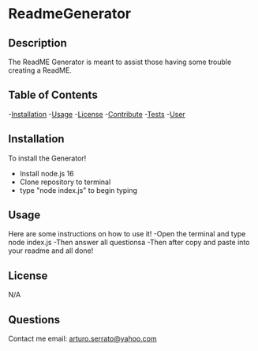 # ReadmeGenerator

## Description 
The ReadME Generator is meant to assist those having some trouble creating a ReadME.

## Table of Contents 
  -[Installation](#installation)
  -[Usage](#usage)
  -[License](#license)
  -[Contribute](#contribute)
  -[Tests](#tests)
  -[User](#user)
  
## Installation
To install the Generator!
- Install node.js 16
- Clone repository to terminal
- type "node index.js" to begin typing

## Usage 
Here are some instructions on how to use it!
-Open the terminal and type node index.js
-Then answer all questionsa
-Then after copy and paste into your readme and all done!

## License
N/A

## Questions
Contact me
email: arturo.serrato@yahoo.com
